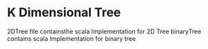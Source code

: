 K Dimensional Tree
========================================
2DTree file containsthe scala Implementation for 2D Tree
binaryTree contains scala Implementation for binary tree
